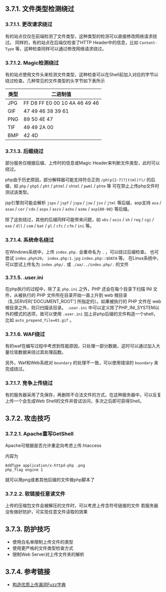 ## 3.7.1. 文件类型检测绕过

### 3.7.1.1. 更改请求绕过

有的站点仅仅在前端检测了文件类型，这种类型的检测可以直接修改网络请求绕过。 同样的，有的站点在后端仅检查了HTTP Header中的信息，比如 `Content-Type` 等，这种检查同样可以通过修改网络请求绕过。

### 3.7.1.2. Magic检测绕过

有的站点使用文件头来检测文件类型，这种检查可以在Shell前加入对应的字节以绕过检查。几种常见的文件类型的头字节如下表所示

| 类型 | 二进制值                      |
| ---- | ----------------------------- |
| JPG  | FF D8 FF E0 00 10 4A 46 49 46 |
| GIF  | 47 49 46 38 39 61             |
| PNG  | 89 50 4E 47                   |
| TIF  | 49 49 2A 00                   |
| BMP  | 42 4D                         |

### 3.7.1.3. 后缀绕过

部分服务仅根据后缀、上传时的信息或Magic Header来判断文件类型，此时可以绕过。

php由于历史原因，部分解释器可能支持符合正则 `/ph(p[2-7]?|t(ml)?)/` 的后缀，如 `php` / `php5` / `pht` / `phtml` / `shtml` / `pwml` / `phtm` 等 可在禁止上传php文件时测试该类型。

jsp引擎则可能会解析 `jspx` / `jspf` / `jspa` / `jsw` / `jsv` / `jtml` 等后缀，asp支持 `asa` / `asax` / `cer` / `cdx` / `aspx` / `ascx` / `ashx` / `asmx` / `asp{80-90}` 等后缀。

除了这些绕过，其他的后缀同样可能带来问题，如 `vbs` / `asis` / `sh` / `reg` / `cgi` / `exe` / `dll` / `com` / `bat` / `pl` / `cfc` / `cfm` / `ini` 等。

### 3.7.1.4. 系统命名绕过

在Windows系统中，上传 `index.php.` 会重命名为 `.` ，可以绕过后缀检查。 也可尝试 `index.php%20`， `index.php:1.jpg` `index.php::$DATA` 等。 在Linux系统中，可以尝试上传名为 `index.php/.` 或 `./aa/../index.php/.` 的文件

### 3.7.1.5. .user.ini

在php执行的过程中，除了主 `php.ini` 之外，PHP 还会在每个目录下扫描 INI 文件，从被执行的 PHP 文件所在目录开始一直上升到 web 根目录（$_SERVER['DOCUMENT_ROOT'] 所指定的）。如果被执行的 PHP 文件在 web 根目录之外，则只扫描该目录。 `.user.ini` 中可以定义除了PHP_INI_SYSTEM以外的模式的选项，故可以使用 `.user.ini` 加上非php后缀的文件构造一个shell，比如 `auto_prepend_file=01.gif` 。

### 3.7.1.6. WAF绕过

有的waf在编写过程中考虑到性能原因，只处理一部分数据，这时可以通过加入大量垃圾数据来绕过其处理函数。

另外，Waf和Web系统对 `boundary` 的处理不一致，可以使用错误的 `boundary` 来完成绕过。

### 3.7.1.7. 竞争上传绕过

有的服务器采用了先保存，再删除不合法文件的方式，在这种服务器中，可以反复上传一个会生成Web Shell的文件并尝试访问，多次之后即可获得Shell。

## 3.7.2. 攻击技巧

### 3.7.2.1. Apache重写GetShell

Apache可根据是否允许重定向考虑上传.htaccess

内容为

```
AddType application/x-httpd-php .png
php_flag engine 1
```

就可以用png或者其他后缀的文件做php脚本了

### 3.7.2.2. 软链接任意读文件

上传的压缩包文件会被解压的文件时，可以考虑上传含符号链接的文件 若服务器没有做好防护，可实现任意文件读取的效果

## 3.7.3. 防护技巧

- 使用白名单限制上传文件的类型
- 使用更严格的文件类型检查方式
- 限制Web Server对上传文件夹的解析

## 3.7.4. 参考链接

- [构造优质上传漏洞Fuzz字典](https://www.freebuf.com/articles/web/188464.html)